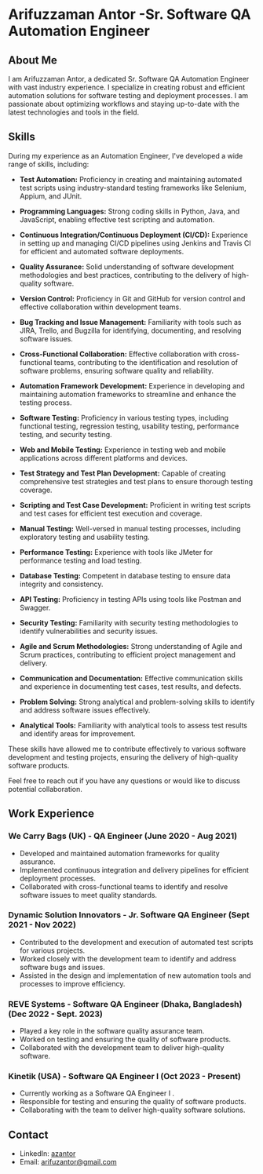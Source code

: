 # Arifuzzaman Antor -Sr. Software QA Automation Engineer

## About Me

I am Arifuzzaman Antor, a dedicated Sr. Software QA Automation Engineer with vast industry experience. I specialize in creating robust and efficient automation solutions for software testing and deployment processes. I am passionate about optimizing workflows and staying up-to-date with the latest technologies and tools in the field.

## Skills

During my experience as an Automation Engineer, I've developed a wide range of skills, including:

- **Test Automation:** Proficiency in creating and maintaining automated test scripts using industry-standard testing frameworks like Selenium, Appium, and JUnit.

- **Programming Languages:** Strong coding skills in Python, Java, and JavaScript, enabling effective test scripting and automation.

- **Continuous Integration/Continuous Deployment (CI/CD):** Experience in setting up and managing CI/CD pipelines using Jenkins and Travis CI for efficient and automated software deployments.

- **Quality Assurance:** Solid understanding of software development methodologies and best practices, contributing to the delivery of high-quality software.

- **Version Control:** Proficiency in Git and GitHub for version control and effective collaboration within development teams.

- **Bug Tracking and Issue Management:** Familiarity with tools such as JIRA, Trello, and Bugzilla for identifying, documenting, and resolving software issues.

- **Cross-Functional Collaboration:** Effective collaboration with cross-functional teams, contributing to the identification and resolution of software problems, ensuring software quality and reliability.

- **Automation Framework Development:** Experience in developing and maintaining automation frameworks to streamline and enhance the testing process.

- **Software Testing:** Proficiency in various testing types, including functional testing, regression testing, usability testing, performance testing, and security testing.

- **Web and Mobile Testing:** Experience in testing web and mobile applications across different platforms and devices.

- **Test Strategy and Test Plan Development:** Capable of creating comprehensive test strategies and test plans to ensure thorough testing coverage.

- **Scripting and Test Case Development:** Proficient in writing test scripts and test cases for efficient test execution and coverage.

- **Manual Testing:** Well-versed in manual testing processes, including exploratory testing and usability testing.

- **Performance Testing:** Experience with tools like JMeter for performance testing and load testing.

- **Database Testing:** Competent in database testing to ensure data integrity and consistency.

- **API Testing:** Proficiency in testing APIs using tools like Postman and Swagger.

- **Security Testing:** Familiarity with security testing methodologies to identify vulnerabilities and security issues.

- **Agile and Scrum Methodologies:** Strong understanding of Agile and Scrum practices, contributing to efficient project management and delivery.

- **Communication and Documentation:** Effective communication skills and experience in documenting test cases, test results, and defects.

- **Problem Solving:** Strong analytical and problem-solving skills to identify and address software issues effectively.

- **Analytical Tools:** Familiarity with analytical tools to assess test results and identify areas for improvement.

These skills have allowed me to contribute effectively to various software development and testing projects, ensuring the delivery of high-quality software products.

Feel free to reach out if you have any questions or would like to discuss potential collaboration.



## Work Experience

### We Carry Bags (UK) - QA Engineer (June 2020 - Aug 2021)
- Developed and maintained automation frameworks for quality assurance.
- Implemented continuous integration and delivery pipelines for efficient deployment processes.
- Collaborated with cross-functional teams to identify and resolve software issues to meet quality standards.

### Dynamic Solution Innovators - Jr. Software QA Engineer (Sept 2021 - Nov 2022)
- Contributed to the development and execution of automated test scripts for various projects.
- Worked closely with the development team to identify and address software bugs and issues.
- Assisted in the design and implementation of new automation tools and processes to improve efficiency.

### REVE Systems - Software QA Engineer (Dhaka, Bangladesh) (Dec 2022 - Sept. 2023)
- Played a key role in the software quality assurance team.
- Worked on testing and ensuring the quality of software products.
- Collaborated with the development team to deliver high-quality software.

### Kinetik (USA) - Software QA Engineer I (Oct 2023 - Present)
- Currently working as a Software QA Engineer I .
- Responsible for testing and ensuring the quality of software products.
- Collaborating with the team to deliver high-quality software solutions.

## Contact

- LinkedIn: [azantor](https://www.linkedin.com/in/azantor)
- Email: [arifuzantor@gmail.com](mailto:arifuzantor@example.com)
